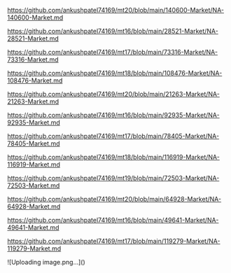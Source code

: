 <p><a href="https://github.com/ankushpatel74169/mt20/blob/main/140600-Market/NA-140600-Market.md">https://github.com/ankushpatel74169/mt20/blob/main/140600-Market/NA-140600-Market.md</a></p><p><a href="https://github.com/ankushpatel74169/mt16/blob/main/28521-Market/NA-28521-Market.md">https://github.com/ankushpatel74169/mt16/blob/main/28521-Market/NA-28521-Market.md</a></p><p><a href="https://github.com/ankushpatel74169/mt17/blob/main/73316-Market/NA-73316-Market.md">https://github.com/ankushpatel74169/mt17/blob/main/73316-Market/NA-73316-Market.md</a></p><p><a href="https://github.com/ankushpatel74169/mt18/blob/main/108476-Market/NA-108476-Market.md">https://github.com/ankushpatel74169/mt18/blob/main/108476-Market/NA-108476-Market.md</a></p><p><a href="https://github.com/ankushpatel74169/mt20/blob/main/21263-Market/NA-21263-Market.md">https://github.com/ankushpatel74169/mt20/blob/main/21263-Market/NA-21263-Market.md</a></p><p><a href="https://github.com/ankushpatel74169/mt16/blob/main/92935-Market/NA-92935-Market.md">https://github.com/ankushpatel74169/mt16/blob/main/92935-Market/NA-92935-Market.md</a></p><p><a href="https://github.com/ankushpatel74169/mt17/blob/main/78405-Market/NA-78405-Market.md">https://github.com/ankushpatel74169/mt17/blob/main/78405-Market/NA-78405-Market.md</a></p><p><a href="https://github.com/ankushpatel74169/mt18/blob/main/116919-Market/NA-116919-Market.md">https://github.com/ankushpatel74169/mt18/blob/main/116919-Market/NA-116919-Market.md</a></p><p><a href="https://github.com/ankushpatel74169/mt19/blob/main/72503-Market/NA-72503-Market.md">https://github.com/ankushpatel74169/mt19/blob/main/72503-Market/NA-72503-Market.md</a></p><p><a href="https://github.com/ankushpatel74169/mt20/blob/main/64928-Market/NA-64928-Market.md">https://github.com/ankushpatel74169/mt20/blob/main/64928-Market/NA-64928-Market.md</a></p><p><a href="https://github.com/ankushpatel74169/mt16/blob/main/49641-Market/NA-49641-Market.md">https://github.com/ankushpatel74169/mt16/blob/main/49641-Market/NA-49641-Market.md</a></p><p><a href="https://github.com/ankushpatel74169/mt17/blob/main/119279-Market/NA-119279-Market.md">https://github.com/ankushpatel74169/mt17/blob/main/119279-Market/NA-119279-Market.md</a></p>
![Uploading image.png…]()
